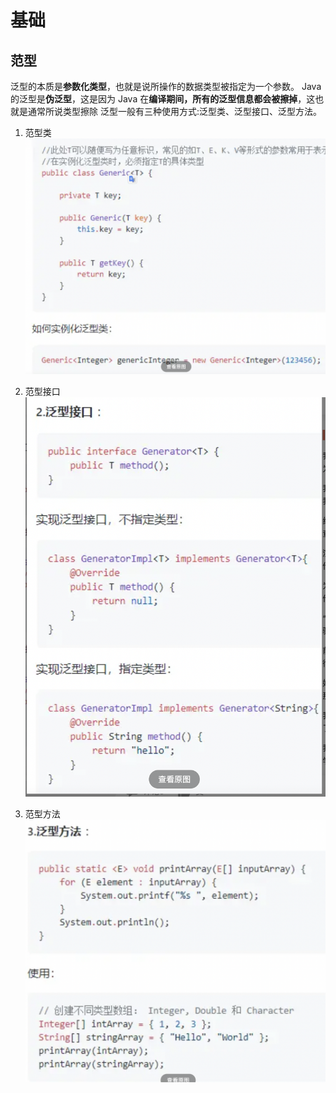 # 基础
## 范型
泛型的本质是**参数化类型**，也就是说所操作的数据类型被指定为一个参数。
Java 的泛型是**伪泛型**，这是因为 Java 在**编译期间，所有的泛型信息都会被擦掉**，这也就是通常所说类型擦除
泛型一般有三种使用方式:泛型类、泛型接口、泛型方法。
1. 范型类
![](/技术学习流程/pic/2023-07-20-10-22-51.png)

2. 范型接口
   ![](/技术学习流程/pic/2023-07-20-10-23-59.png)

3. 范型方法
   ![](/技术学习流程/pic/2023-07-20-10-24-59.png)
